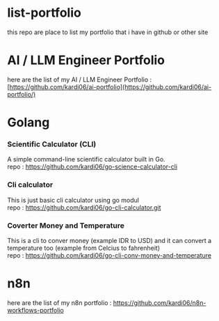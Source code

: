 # list-portfolio
this repo are place to list my portfolio that i have in github or other site

# AI / LLM Engineer Portfolio
here are the list of my AI / LLM Engineer Portfolio : [https://github.com/kardi06/ai-portfolio](https://github.com/kardi06/ai-portfolio/)

# Golang

### Scientific Calculator (CLI)
A simple command-line scientific calculator built in Go. \
repo : https://github.com/kardi06/go-science-calculator-cli

### Cli calculator 
This is just basic cli calculator using go modul \
repo : https://github.com/kardi06/go-cli-calculator.git

### Coverter Money and Temperature 
This is a cli to conver money (example IDR to USD) and it can convert a temperature too (example from Celcius to fahrenheit) \
repo : https://github.com/kardi06/go-cli-conv-money-and-temperature

# n8n
here are the list of my n8n portfolio : https://github.com/kardi06/n8n-workflows-portfolio
